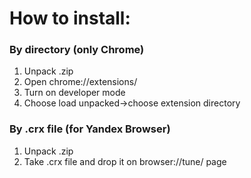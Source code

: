 # How to install:
### By directory (only Chrome)
1. Unpack .zip
2. Open chrome://extensions/
3. Turn on developer mode
4. Choose load unpacked->choose extension directory 
### By .crx file (for Yandex Browser)
1. Unpack .zip
2. Take .crx file and drop it on browser://tune/ page
